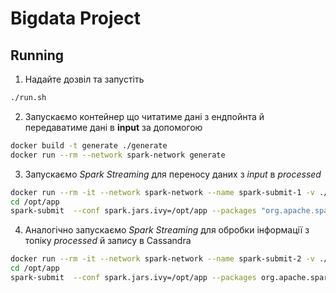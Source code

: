 # Bigdata Project
## Running 
1. Надайте дозвіл та запустіть 
```bash
./run.sh
```  
2. Запускаємо контейнер що читатиме дані з ендпойнта й передаватиме дані в **input** за допомогою
```bash
docker build -t generate ./generate
docker run --rm --network spark-network generate 
```
3. Запускаємо *Spark Streaming* для переносу даних з *input* в  *processed*

```bash
docker run --rm -it --network spark-network --name spark-submit-1 -v ./spark:/opt/app bitnami/spark:3 /bin/bash
cd /opt/app
spark-submit  --conf spark.jars.ivy=/opt/app --packages "org.apache.spark:spark-sql-kafka-0-10_2.12:3.3.0" --total-executor-cores 1 --master spark://spark:7077 --deploy-mode client input.py
```
4. Аналогічно запускаємо *Spark Streaming* для обробки інформації з топіку *processed* й запису в Cassandra
```bash
docker run --rm -it --network spark-network --name spark-submit-2 -v ./spark:/opt/app bitnami/spark:3 /bin/bash
cd /opt/app
spark-submit  --conf spark.jars.ivy=/opt/app --packages org.apache.spark:spark-sql-kafka-0-10_2.12:3.3.0,com.datastax.spark:spark-cassandra-connector_2.12:3.3.0 --total-executor-cores 1 --master spark://spark:7077 --deploy-mode client output.py 
```


